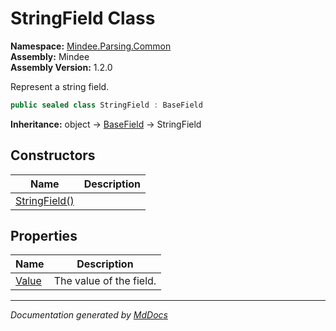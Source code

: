 ﻿<!--  
  <auto-generated>   
    The contents of this file were generated by a tool.  
    Changes to this file may be list if the file is regenerated  
  </auto-generated>   
-->

# StringField Class

**Namespace:** [Mindee.Parsing.Common](../index.md)  
**Assembly:** Mindee  
**Assembly Version:** 1.2.0

Represent a string field.

```csharp
public sealed class StringField : BaseField
```

**Inheritance:** object → [BaseField](../BaseField/index.md) → StringField

## Constructors

| Name                                   | Description |
| -------------------------------------- | ----------- |
| [StringField()](constructors/index.md) |             |

## Properties

| Name                         | Description             |
| ---------------------------- | ----------------------- |
| [Value](properties/Value.md) | The value of the field. |

___

*Documentation generated by [MdDocs](https://github.com/ap0llo/mddocs)*
